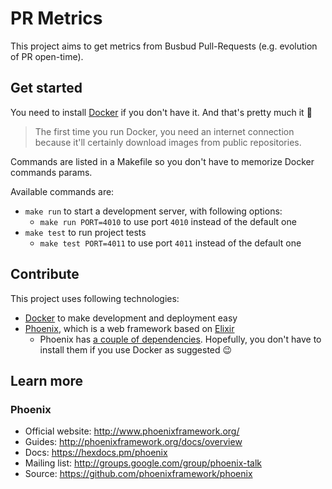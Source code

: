 # PR Metrics

This project aims to get metrics from Busbud Pull-Requests (e.g. evolution of PR open-time).

## Get started

You need to install [Docker](https://docs.docker.com/install/) if you don't have it. And that's pretty much it 👐

> The first time you run Docker, you need an internet connection because it'll certainly download images from public repositories.

Commands are listed in a Makefile so you don't have to memorize Docker commands params.

Available commands are:

* `make run` to start a development server, with following options:
  * `make run PORT=4010` to use port `4010` instead of the default one
* `make test` to run project tests
  * `make test PORT=4011` to use port `4011` instead of the default one

## Contribute

This project uses following technologies:

* [Docker](https://docs.docker.com/) to make development and deployment easy
* [Phoenix](http://www.phoenixframework.org/), which is a web framework based on [Elixir](https://elixir-lang.org/)
  * Phoenix has [a couple of dependencies](https://hexdocs.pm/phoenix/installation.html#content). Hopefully, you don't have to install them if you use Docker as suggested 😉

## Learn more

### Phoenix

* Official website: http://www.phoenixframework.org/
* Guides: http://phoenixframework.org/docs/overview
* Docs: https://hexdocs.pm/phoenix
* Mailing list: http://groups.google.com/group/phoenix-talk
* Source: https://github.com/phoenixframework/phoenix
